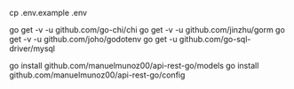 cp .env.example .env

go get -v -u github.com/go-chi/chi
go get -v -u github.com/jinzhu/gorm
go get -v -u github.com/joho/godotenv
go get -u github.com/go-sql-driver/mysql

go install github.com/manuelmunoz00/api-rest-go/models
go install github.com/manuelmunoz00/api-rest-go/config